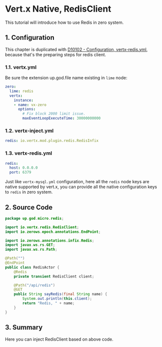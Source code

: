 # Vert.x Native, RedisClient

This tutorial will introduce how to use Redis in zero system.

## 1. Configuration

This chapter is duplicated with [D10102 - Configuration, vertx-redis.yml](d10102-configuration-vertx-redisyml.md),
because that's the preparing steps for redis client.

### 1.1. vertx.yml

Be sure the extension up.god.file name existing in `lime` node:

```yaml
zero:
  lime: redis
  vertx:
    instance:
    - name: vx-zero
      options:
        # Fix block 2000 limit issue.
        maxEventLoopExecuteTime: 30000000000
```

### 1.2. vertx-inject.yml

```yaml
redis: io.vertx.mod.plugin.redis.RedisInfix
```

### 1.3. vertx-redis.yml

```yaml
redis:
  host: 0.0.0.0
  port: 6379
```

Just like `vertx-mysql.yml` configuration, here all the `redis` node keys are native supported by vert.x, you can
provide all the native configuration keys to `redis` in zero system.

## 2. Source Code

```java
package up.god.micro.redis;

import io.vertx.redis.RedisClient;
import io.zerows.epoch.annotations.EndPoint;

import io.zerows.annotations.infix.Redis;
import javax.ws.rs.GET;
import javax.ws.rs.Path;

@Path("")
@EndPoint
public class RedisActor {
    @Redis
    private transient RedisClient client;

    @Path("/api/redis")
    @GET
    public String sayRedis(final String name) {
        System.out.println(this.client);
        return "Redis, " + name;
    }
}
```

## 3. Summary

Here you can inject RedisClient based on above code.



